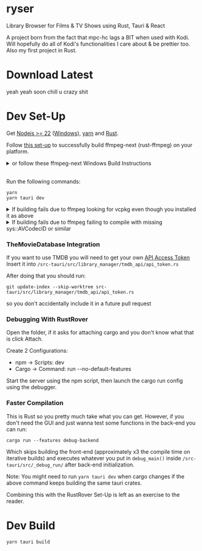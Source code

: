 # ryser

Library Browser for Films & TV Shows using Rust, Tauri & React

A project born from the fact that mpc-hc lags a BIT when used with Kodi. Will hopefully do all of Kodi's functionalities I care about & be prettier too. Also my first project in Rust.

# Download Latest

yeah yeah soon chill u crazy shit

# Dev Set-Up

Get [Nodejs >= 22](https://github.com/nvm-sh/nvm/) ([Windows](https://github.com/coreybutler/nvm-windows/)), [yarn](https://classic.yarnpkg.com/lang/en/docs/install/#windows-stable) and [Rust](https://www.rust-lang.org/tools/install).

Follow [this set-up](https://github.com/zmwangx/rust-ffmpeg/wiki/Notes-on-building) to successfully build ffmpeg-next (rust-ffmpeg) on your platform.
<details><summary>or follow these ffmpeg-next Windows Build Instructions</summary>

* [Install LLVM](https://releases.llvm.org/download.html) (LLVM-xx.x.x-win64.exe on linked GitHub release)
* [Download FFMPEG >=7.1.1](https://github.com/GyanD/codexffmpeg/releases) (choose full-build-shared! or similar, if unsure [check here](https://ffmpeg.org/download.html) or [just download this](https://github.com/GyanD/codexffmpeg/releases/download/7.1.1/ffmpeg-7.1.1-full_build-shared.7z)) \
    (click on one of the windows build links, then look for an archive that's tagged with 'shared', 'full' or 'w64' also don't hurt; use your head) \
    (the archive should contain at least a /bin/ an /include/ and a /lib/ folder)
* Add both LLVM's and FFMPEG's `bin` folders to your `PATH`
* Create `FFMPEG_DIR` environmental variable and set it to your extracted FFMPEG dir (where include and lib reside)
* Restart your shell or PC (verify installs & paths using `clang -v` and `ffmpeg -version`) 
</details>

</br>

Run the following commands:
```
yarn
yarn tauri dev
```
<details><summary>If building fails due to ffmpeg looking for vcpkg even though you installed it as above</summary>
```
git clone https://github.com/microsoft/vcpkg
cd vcpkg
vcpkg integrate install
```
(Restart shell or PC and try again)
</details>

<details><summary>If building fails due to ffmpeg failing to compile with missing sys::AVCodecID or similar</summary>
Try

```
yarn tauri build
```

If that works you can just run the dev build as seperate components by opening one shell with ```yarn run``` and one with ```cargo run``` (see also the RustRover Debug set-up below)
</details>

### TheMovieDatabase Integration

If you want to use TMDB you will need to get your own [API Access Token](https://www.themoviedb.org/settings/api) \
Insert it into ```/src-tauri/src/library_manager/tmdb_api/api_token.rs```

After doing that you should run:
```
git update-index --skip-worktree src-tauri/src/library_manager/tmdb_api/api_token.rs
```
so you don't accidentally include it in a future pull request

### Debugging With RustRover
Open the folder, if it asks for attaching cargo and you don't know what that is click Attach.

Create 2 Configurations:
- npm -> Scripts: dev
- Cargo -> Command: run --no-default-features

Start the server using the npm script, then launch the cargo run config using the debugger.

### Faster Compilation

This is Rust so you pretty much take what you can get. However, if you don't need the GUI and just wanna test some functions in the back-end you can run:

```cargo run --features debug-backend```

Which skips building the front-end (approximately x3 the compile time on iterative builds) and executes whatever you put in ```debug_main()``` inside ```/src-tauri/src/_debug_run/``` after back-end initialization.

Note: You might need to run ```yarn tauri dev``` when cargo changes if the above command keeps building the same tauri crates.

Combining this with the RustRover Set-Up is left as an exercise to the reader.

# Dev Build

```
yarn tauri build
```
